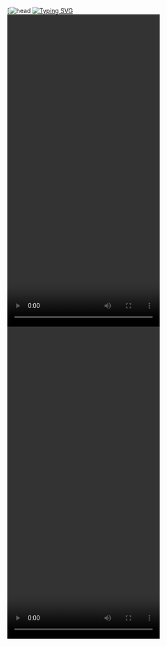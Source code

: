 
[![head](https://capsule-render.vercel.app/api?type=waving&height=300&color=41127a&text=The%20night...%20will%20last%20forever&reversal=true&textBg=false&fontAlign=47&fontSize=50&fontColor=ffff)
[![Typing SVG](https://readme-typing-svg.herokuapp.com?color=%CF9FFF&lines=Howdy💫+Call+me+Luna🐈‍⬛)](https://git.io/typing-svg)
<video src="https://github.com/user-attachments/assets/efca2286-6a7a-4d22-abd0-d8cbe6ff539f" width="352" height="720"></video>
<video src="https://github.com/user-attachments/assets/a0d80269-b1f2-4af0-a1ec-b3d1032c3059" width="352" height="720"></video>


